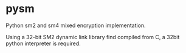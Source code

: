 # pysm
Python sm2 and sm4 mixed encryption implementation.

Using a 32-bit SM2 dynamic link library find compiled from C, a 32bit python interpreter is required.

